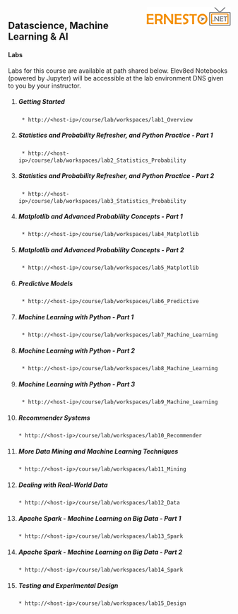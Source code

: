<img align="right" src="./images/logo-small.png">


## Datascience, Machine Learning & AI

#### Labs

Labs for this course are available at path shared below. Elev8ed Notebooks (powered by Jupyter) will be accessible at the lab environment DNS given to you by your instructor. 

1. ##### Getting Started
		* http://<host-ip>/course/lab/workspaces/lab1_Overview
2. ##### Statistics and Probability Refresher, and Python Practice - Part 1
		* http://<host-ip>/course/lab/workspaces/lab2_Statistics_Probability
3. ##### Statistics and Probability Refresher, and Python Practice - Part 2
		* http://<host-ip>/course/lab/workspaces/lab3_Statistics_Probability
4. ##### Matplotlib and Advanced Probability Concepts - Part 1
		* http://<host-ip>/course/lab/workspaces/lab4_Matplotlib
5. ##### Matplotlib and Advanced Probability Concepts - Part 2
		* http://<host-ip>/course/lab/workspaces/lab5_Matplotlib
6. ##### Predictive Models
		* http://<host-ip>/course/lab/workspaces/lab6_Predictive
7. ##### Machine Learning with Python - Part 1
		* http://<host-ip>/course/lab/workspaces/lab7_Machine_Learning
8. ##### Machine Learning with Python - Part 2
		* http://<host-ip>/course/lab/workspaces/lab8_Machine_Learning
9. ##### Machine Learning with Python - Part 3
		* http://<host-ip>/course/lab/workspaces/lab9_Machine_Learning
10. ##### Recommender Systems
		* http://<host-ip>/course/lab/workspaces/lab10_Recommender
11. ##### More Data Mining and Machine Learning Techniques
		* http://<host-ip>/course/lab/workspaces/lab11_Mining
12. ##### Dealing with Real-World Data
		* http://<host-ip>/course/lab/workspaces/lab12_Data
13. ##### Apache Spark - Machine Learning on Big Data - Part 1
		* http://<host-ip>/course/lab/workspaces/lab13_Spark
14. ##### Apache Spark - Machine Learning on Big Data - Part 2
		* http://<host-ip>/course/lab/workspaces/lab14_Spark
15. ##### Testing and Experimental Design
		* http://<host-ip>/course/lab/workspaces/lab15_Design
